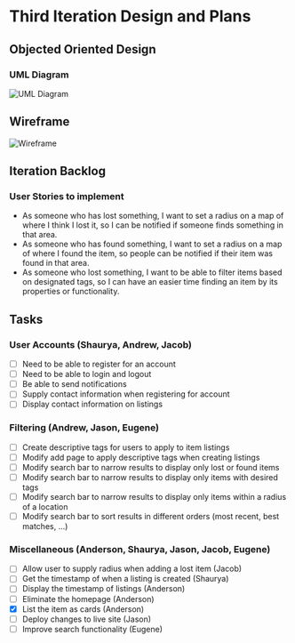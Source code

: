 # Third Iteration Design and Plans

## Objected Oriented Design

### UML Diagram

![UML Diagram]()

## Wireframe

![Wireframe]()

## Iteration Backlog

### User Stories to implement

* As someone who has lost something, I want to set a radius on a map of where I think I lost it, so I can be notified if someone finds something in that area.
* As someone who has found something, I want to set a radius on a map of where I found the item, so people can be notified if their item was found in that area.
* As someone who lost something, I want to be able to filter items based on designated tags, so I can have an easier time finding an item by its properties or functionality.

## Tasks

### User Accounts (Shaurya, Andrew, Jacob)

* [ ] Need to be able to register for an account
* [ ] Need to be able to login and logout
* [ ] Be able to send notifications
* [ ] Supply contact information when registering for account
* [ ] Display contact information on listings

### Filtering (Andrew, Jason, Eugene)

* [ ] Create descriptive tags for users to apply to item listings
* [ ] Modify add page to apply descriptive tags when creating listings
* [ ] Modify search bar to narrow results to display only lost or found items
* [ ] Modify search bar to narrow results to display only items with desired tags
* [ ] Modify search bar to narrow results to display only items within a radius of a location
* [ ] Modify search bar to sort results in different orders (most recent, best matches, ...)

### Miscellaneous (Anderson, Shaurya, Jason, Jacob, Eugene)

* [ ] Allow user to supply radius when adding a lost item (Jacob)
* [ ] Get the timestamp of when a listing is created (Shaurya)
* [ ] Display the timestamp of listings (Anderson)
* [ ] Eliminate the homepage (Anderson)
* [X] List the item as cards (Anderson)
* [ ] Deploy changes to live site (Jason)
* [ ] Improve search functionality (Eugene)
